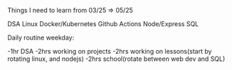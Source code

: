 Things I need to learn from 03/25 => 05/25

DSA
Linux
Docker/Kubernetes
Github Actions
Node/Express
SQL


Daily routine weekday:

  -1hr DSA
  -2hrs working on projects
  -2hrs working on lessons(start by rotating linux, and nodejs)
  -2hrs school(rotate between web dev and SQL)